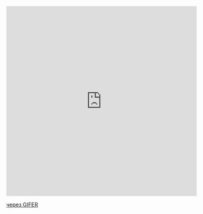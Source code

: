 <div style="padding-top:100.000%;position:relative;"><iframe src="https://gifer.com/embed/3ZTz" width="100%" height="100%" style='position:absolute;top:0;left:0;' frameBorder="0" allowFullScreen></iframe></div><p><a href="https://gifer.com">через GIFER</a></p>
